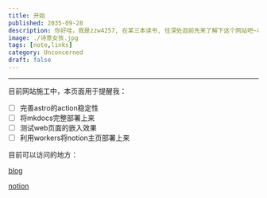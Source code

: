 ```yaml
---
title: 开始
published: 2035-09-28
description: 你好哇，我是zzw4257, 在某三本读书, 往深处逛前先来了解下这个网站吧~本博客主要存放一些综合性的内容，学术性内容请上拐"blog"，资源站则存放在 "resource" 中...更多内容请各位自己探索啦。
image: ./诗意女孩.jpg
tags: [note,links]
category: Unconcerned
draft: false
---
```

---

目前网站施工中，本页面用于提醒我：

- [ ] 完善astro的action稳定性
- [ ] 将mkdocs完整部署上来
- [ ] 测试web页面的嵌入效果
- [ ] 利用workers将notion主页部署上来

目前可以访问的地方：

 [blog](blog.zzw4257.cn)

[notion](https://zzw4257.notion.site/10edec152e1d809bbf72d55fd068fbb8)
